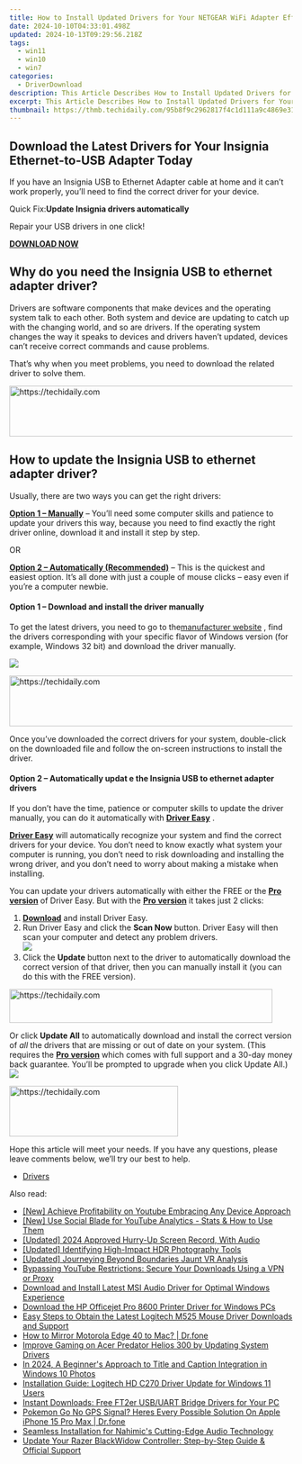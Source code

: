 ```yaml
---
title: How to Install Updated Drivers for Your NETGEAR WiFi Adapter Efficiently
date: 2024-10-10T04:33:01.498Z
updated: 2024-10-13T09:29:56.218Z
tags:
  - win11
  - win10
  - win7
categories:
  - DriverDownload
description: This Article Describes How to Install Updated Drivers for Your NETGEAR WiFi Adapter Efficiently
excerpt: This Article Describes How to Install Updated Drivers for Your NETGEAR WiFi Adapter Efficiently
thumbnail: https://thmb.techidaily.com/95b8f9c2962817f4c1d111a9c4869e31921442b0ad6b9a26e74db8ab6e71425f.jpg
---
```


## Download the Latest Drivers for Your Insignia Ethernet-to-USB Adapter Today

If you have an Insignia USB to Ethernet Adapter cable at home and it can’t work properly, you’ll need to find the correct driver for your device.

 Quick Fix:**Update Insignia drivers automatically**

 Repair your USB drivers in one click!

[**DOWNLOAD NOW**](https://tools.techidaily.com/drivereasy/download/)

## Why do you need the Insignia USB to ethernet adapter driver?

 Drivers are software components that make devices and the operating system talk to each other. Both system and device are updating to catch up with the changing world, and so are drivers. If the operating system changes the way it speaks to devices and drivers haven’t updated, devices can’t receive correct commands and cause problems.

 That’s why when you meet problems, you need to download the related driver to solve them.

<!-- affiliate ads begin -->
<a href="https://appsumo.8odi.net/c/5597632/2068412/7443" target="_top" id="2068412">
  <img src="//a.impactradius-go.com/display-ad/7443-2068412" border="0" alt="https://techidaily.com" width="728" height="90"/>
</a>
<img height="0" width="0" src="https://appsumo.8odi.net/i/5597632/2068412/7443" style="position:absolute;visibility:hidden;" border="0" />
<!-- affiliate ads end -->

## How to update the Insignia USB to ethernet adapter driver?

Usually, there are two ways you can get the right drivers:

**[Option 1 – Manually](https://tools.techidaily.com/drivereasy/download/)**  – You’ll need some computer skills and patience to update your drivers this way, because you need to find exactly the right driver online, download it and install it step by step.

OR

**[Option 2 – Automatically (Recommended)](https://www.drivereasy.com/knowledge/download-insignia-usb-to-ethernet-adapter-driver-easily-quickly/#op2)**  – This is the quickest and easiest option. It’s all done with just a couple of mouse clicks – easy even if you’re a computer newbie.

#### **Option 1 – Download and install the driver manually**

 To get the latest drivers, you need to go to the[manufacturer website](https://www.insigniaproducts.com/pdp/NS-PU98635/3510527) , find the drivers corresponding with your specific flavor of Windows version (for example, Windows 32 bit) and download the driver manually.

![](https://images.drivereasy.com/wp-content/uploads/2019/10/usb-1024x853.jpg)

<!-- affiliate ads begin -->
<a href="https://zebaoaffiliateprogram.pxf.io/c/5597632/2137975/21526" target="_top" id="2137975">
  <img src="//a.impactradius-go.com/display-ad/21526-2137975" border="0" alt="https://techidaily.com" width="728" height="90"/>
</a>
<img height="0" width="0" src="https://zebaoaffiliateprogram.pxf.io/i/5597632/2137975/21526" style="position:absolute;visibility:hidden;" border="0" />
<!-- affiliate ads end -->

 Once you’ve downloaded the correct drivers for your system, double-click on the downloaded file and follow the on-screen instructions to install the driver.

#### **Option 2 – Automatically updat** e the Insignia USB to ethernet adapter drive**rs**

 If you don’t have the time, patience or computer skills to update the driver manually, you can do it automatically with **[Driver Easy](https://tools.techidaily.com/drivereasy/download/)**  .

**[Driver Easy](https://tools.techidaily.com/drivereasy/download/)**  will automatically recognize your system and find the correct drivers for your device. You don’t need to know exactly what system your computer is running, you don’t need to risk downloading and installing the wrong driver, and you don’t need to worry about making a mistake when installing.

 You can update your drivers automatically with either the FREE or the **[Pro version](https://tools.techidaily.com/drivereasy/download/)**  of Driver Easy. But with the **[Pro version](https://tools.techidaily.com/drivereasy/download/)**  it takes just 2 clicks:

1. **[Download](https://tools.techidaily.com/drivereasy/download/)**  and install Driver Easy.
2. Run Driver Easy and click the **Scan Now** button. Driver Easy will then scan your computer and detect any problem drivers.  
![](https://images.drivereasy.com/wp-content/uploads/2019/10/12.jpg)
3. Click the **Update** button next to the driver to automatically download the correct version of that driver, then you can manually install it (you can do this with the FREE version).  

<!-- affiliate ads begin -->
<a href="https://aligracehair.sjv.io/c/5597632/2135374/19272" target="_top" id="2135374">
  <img src="//a.impactradius-go.com/display-ad/19272-2135374" border="0" alt="https://techidaily.com" width="468" height="60"/>
</a>
<img height="0" width="0" src="https://aligracehair.sjv.io/i/5597632/2135374/19272" style="position:absolute;visibility:hidden;" border="0" />
<!-- affiliate ads end -->

 Or click **Update All** to automatically download and install the correct version of _all_ the drivers that are missing or out of date on your system. (This requires the **[Pro version](https://tools.techidaily.com/drivereasy/download/)**  which comes with full support and a 30-day money back guarantee. You’ll be prompted to upgrade when you click Update All.)  
![](https://images.drivereasy.com/wp-content/uploads/2019/10/insignia.jpg)

<!-- affiliate ads begin -->
<a href="https://laganoo.pxf.io/c/5597632/1484945/16446" target="_top" id="1484945">
  <img src="//a.impactradius-go.com/display-ad/16446-1484945" border="0" alt="https://techidaily.com" width="300" height="90"/>
</a>
<img height="0" width="0" src="https://laganoo.pxf.io/i/5597632/1484945/16446" style="position:absolute;visibility:hidden;" border="0" />
<!-- affiliate ads end -->

 Hope this article will meet your needs. If you have any questions, please leave comments below, we’ll try our best to help.

* [Drivers](https://tools.techidaily.com/drivereasy/download/)

<ins class="adsbygoogle"
     style="display:block"
     data-ad-format="autorelaxed"
     data-ad-client="ca-pub-7571918770474297"
     data-ad-slot="1223367746"></ins>

<ins class="adsbygoogle"
     style="display:block"
     data-ad-client="ca-pub-7571918770474297"
     data-ad-slot="8358498916"
     data-ad-format="auto"
     data-full-width-responsive="true"></ins>

<span class="atpl-alsoreadstyle">Also read:</span>
<div><ul>
<li><a href="https://youtube-sure.techidaily.com/chieve-profitability-on-youtube-embracing-any-device-approach/"><u>[New] Achieve Profitability on Youtube Embracing Any Device Approach</u></a></li>
<li><a href="https://facebook-record-videos.techidaily.com/new-use-social-blade-for-youtube-analytics-stats-and-how-to-use-them/"><u>[New] Use Social Blade for YouTube Analytics - Stats & How to Use Them</u></a></li>
<li><a href="https://remote-screen-capture.techidaily.com/updated-2024-approved-hurry-up-screen-record-with-audio/"><u>[Updated] 2024 Approved Hurry-Up Screen Record, With Audio</u></a></li>
<li><a href="https://article-tips.techidaily.com/updated-identifying-high-impact-hdr-photography-tools/"><u>[Updated] Identifying High-Impact HDR Photography Tools</u></a></li>
<li><a href="https://extra-support.techidaily.com/updated-journeying-beyond-boundaries-jaunt-vr-analysis/"><u>[Updated] Journeying Beyond Boundaries Jaunt VR Analysis</u></a></li>
<li><a href="https://win-reviews.techidaily.com/bypassing-youtube-restrictions-secure-your-downloads-using-a-vpn-or-proxy/"><u>Bypassing YouTube Restrictions: Secure Your Downloads Using a VPN or Proxy</u></a></li>
<li><a href="https://hardware-help.techidaily.com/download-and-install-latest-msi-audio-driver-for-optimal-windows-experience/"><u>Download and Install Latest MSI Audio Driver for Optimal Windows Experience</u></a></li>
<li><a href="https://hardware-help.techidaily.com/download-the-hp-officejet-pro-8600-printer-driver-for-windows-pcs/"><u>Download the HP Officejet Pro 8600 Printer Driver for Windows PCs</u></a></li>
<li><a href="https://hardware-help.techidaily.com/easy-steps-to-obtain-the-latest-logitech-m525-mouse-driver-downloads-and-support/"><u>Easy Steps to Obtain the Latest Logitech M525 Mouse Driver Downloads and Support</u></a></li>
<li><a href="https://screen-mirror.techidaily.com/how-to-mirror-motorola-edge-40-to-mac-drfone-by-drfone-android/"><u>How to Mirror Motorola Edge 40 to Mac? | Dr.fone</u></a></li>
<li><a href="https://hardware-help.techidaily.com/improve-gaming-on-acer-predator-helios-300-by-updating-system-drivers/"><u>Improve Gaming on Acer Predator Helios 300 by Updating System Drivers</u></a></li>
<li><a href="https://extra-hints.techidaily.com/in-2024-a-beginners-approach-to-title-and-caption-integration-in-windows-10-photos/"><u>In 2024, A Beginner's Approach to Title and Caption Integration in Windows 10 Photos</u></a></li>
<li><a href="https://hardware-help.techidaily.com/installation-guide-logitech-hd-c270-driver-update-for-windows-11-users/"><u>Installation Guide: Logitech HD C270 Driver Update for Windows 11 Users</u></a></li>
<li><a href="https://hardware-help.techidaily.com/instant-downloads-free-ft2er-usbuart-bridge-drivers-for-your-pc/"><u>Instant Downloads: Free FT2er USB/UART Bridge Drivers for Your PC</u></a></li>
<li><a href="https://ios-pokemon-go.techidaily.com/pokemon-go-no-gps-signal-heres-every-possible-solution-on-apple-iphone-15-pro-max-drfone-by-drfone-virtual-ios/"><u>Pokemon Go No GPS Signal? Heres Every Possible Solution On Apple iPhone 15 Pro Max | Dr.fone</u></a></li>
<li><a href="https://hardware-help.techidaily.com/seamless-installation-for-nahimics-cutting-edge-audio-technology/"><u>Seamless Installation for Nahimic's Cutting-Edge Audio Technology</u></a></li>
<li><a href="https://hardware-help.techidaily.com/update-your-razer-blackwidow-controller-step-by-step-guide-and-official-support/"><u>Update Your Razer BlackWidow Controller: Step-by-Step Guide & Official Support</u></a></li>
</ul></div>

